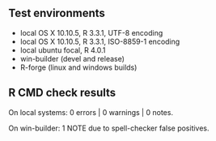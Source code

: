## Test environments
* local OS X 10.10.5, R 3.3.1, UTF-8 encoding
* local OS X 10.10.5, R 3.3.1, ISO-8859-1 encoding
* local ubuntu focal, R 4.0.1
* win-builder (devel and release)
* R-forge (linux and windows builds)

## R CMD check results
On local systems:
0 errors | 0 warnings | 0 notes.

On win-builder:
1 NOTE due to spell-checker false positives.


